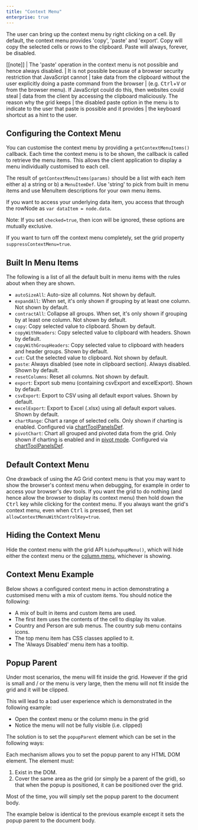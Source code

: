 ```yaml
---
title: "Context Menu"
enterprise: true
---
```


The user can bring up the context menu by right clicking on a cell. By default, the context menu provides 'copy', 'paste' and 'export'. Copy will copy the selected cells or rows to the clipboard. Paste will always, forever, be disabled.

[[note]]
| The 'paste' operation in the context menu is not possible and hence always disabled.
| It is not possible because of a browser security restriction that JavaScript cannot
| take data from the clipboard without the user explicitly doing a paste command from the browser
| (e.g. <kbd>Ctrl</kbd>+<kbd>V</kbd> or from the browser menu). If JavaScript could do this, then websites could steal
| data from the client by accessing the clipboard maliciously. The reason why the grid keeps
| the disabled paste option in the menu is to indicate to the user that paste is possible and it provides
| the keyboard shortcut as a hint to the user.

## Configuring the Context Menu

You can customise the context menu by providing a `getContextMenuItems()` callback. Each time the context menu is to be shown, the callback is called to retrieve the menu items. This allows the client application to display a menu individually customised to each cell.

The result of `getContextMenuItems(params)` should be a list with each item either a) a string or b) a `MenuItemDef`. Use 'string' to pick from built in menu items and use MenuItem descriptions for your own menu items.

<api-documentation source='grid-options/properties.json' section='accessories' names='["getContextMenuItems"]' ></api-documentation>


If you want to access your underlying data item, you access that through the rowNode as `var dataItem = node.data`.

Note: If you set `checked=true`, then icon will be ignored, these options are mutually exclusive.

If you want to turn off the context menu completely, set the grid property `suppressContextMenu=true`.

## Built In Menu Items

The following is a list of all the default built in menu items with the rules about when they are shown.

- `autoSizeAll`: Auto-size all columns. Not shown by default.
- `expandAll`: When set, it's only shown if grouping by at least one column. Not shown by default.
- `contractAll`: Collapse all groups. When set, it's only shown if grouping by at least one column. Not shown by default.
- `copy`: Copy selected value to clipboard. Shown by default.
- `copyWithHeaders`: Copy selected value to clipboard with headers. Shown by default.
- `copyWithGroupHeaders`: Copy selected value to clipboard with headers and header groups. Shown by default.
- `cut`: Cut the selected value to clipboard. Not shown by default.
- `paste`: Always disabled (see note in clipboard section). Always disabled. Shown by default.
- `resetColumns`: Reset all columns. Not shown by default.
- `export`: Export sub menu (containing csvExport and excelExport). Shown by default.
- `csvExport`: Export to CSV using all default export values. Shown by default.
- `excelExport`: Export to Excel (.xlsx) using all default export values. Shown by default.
- `chartRange`: Chart a range of selected cells. Only shown if charting is enabled. Configured via [chartToolPanelsDef](/integrated-charts-chart-tool-panels/#settings-tool-panel).
- `pivotChart`: Chart all grouped and pivoted data from the grid. Only shown if charting is enabled and in [pivot mode](/integrated-charts-pivot-chart/). Configured via [chartToolPanelsDef](/integrated-charts-chart-tool-panels/#settings-tool-panel).

## Default Context Menu

One drawback of using the AG Grid context menu is that you may want to show the browser's context menu when debugging, for example in order to access your browser's dev tools. If you want the grid to do nothing (and hence allow the browser to display its context menu) then hold down the <kbd>Ctrl</kbd> key while clicking for the context menu. If you always want the grid's context menu, even when <kbd>Ctrl</kbd> is pressed, then set `allowContextMenuWithControlKey=true`.

## Hiding the Context Menu

Hide the context menu with the grid API `hidePopupMenu()`, which will hide either the context menu or the [column menu](/column-menu/), whichever is showing.

## Context Menu Example

Below shows a configured context menu in action demonstrating a customised menu with a mix of custom items. You should notice the following:

- A mix of built in items and custom items are used.
- The first item uses the contents of the cell to display its value.
- Country and Person are sub menus. The country sub menu contains icons.
- The top menu item has CSS classes applied to it.
- The 'Always Disabled' menu item has a tooltip.

<grid-example title='Context Menu Example' name='context-menu' type='generated' options='{ "enterprise": true, "modules": ["clientside", "menu", "excel", "range", "clipboard", "charts"] }'></grid-example>

## Popup Parent

Under most scenarios, the menu will fit inside the grid. However if the grid is small and / or the menu is very large, then the menu will not fit inside the grid and it will be clipped.

This will lead to a bad user experience which is demonstrated in the following example:

- Open the context menu or the column menu in the grid
- Notice the menu will not be fully visible (i.e. clipped)

<grid-example title='Small Grid Problem' name='popup-parent-problem' type='generated' options='{ "enterprise": true, "modules": ["clientside", "menu", "excel", "clipboard"], "exampleHeight": 400 }'></grid-example>

The solution is to set the `popupParent` element which can be set in the following ways:

<api-documentation source='grid-options/properties.json' section='accessories' names='["popupParent"]' config='{"overrideBottomMargin":"0rem"}' ></api-documentation>
<api-documentation source='grid-api/api.json' section='accessories' names='["setPopupParent"]'></api-documentation>

Each mechanism allows you to set the popup parent to any HTML DOM element. The element must:

1. Exist in the DOM.
1. Cover the same area as the grid (or simply be a parent of the grid), so that when the popup is positioned, it can be positioned over the grid.

Most of the time, you will simply set the popup parent to the document body.

The example below is identical to the previous example except it sets the popup parent to the document body.

<grid-example title='Small Grid Solution' name='popup-parent-solution' type='generated' options='{ "enterprise": true, "modules": ["clientside", "menu", "excel", "clipboard"], "exampleHeight": 400 }'></grid-example>
